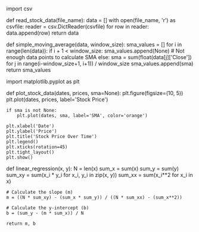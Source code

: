 import csv

def read_stock_data(file_name):
    data = []
    with open(file_name, 'r') as csvfile:
        reader = csv.DictReader(csvfile)
        for row in reader:
            data.append(row)
    return data

def simple_moving_average(data, window_size):
    sma_values = []
    for i in range(len(data)):
        if i + 1 < window_size:
            sma_values.append(None)  # Not enough data points to calculate SMA
        else:
            sma = sum(float(data[j]['Close']) for j in range(i-window_size+1, i+1)) / window_size
            sma_values.append(sma)
    return sma_values

import matplotlib.pyplot as plt

def plot_stock_data(dates, prices, sma=None):
    plt.figure(figsize=(10, 5))
    plt.plot(dates, prices, label='Stock Price')
    
    if sma is not None:
        plt.plot(dates, sma, label='SMA', color='orange')
    
    plt.xlabel('Date')
    plt.ylabel('Price')
    plt.title('Stock Price Over Time')
    plt.legend()
    plt.xticks(rotation=45)
    plt.tight_layout()
    plt.show()
def linear_regression(x, y):
    N = len(x)
    sum_x = sum(x)
    sum_y = sum(y)
    sum_xy = sum(x_i * y_i for x_i, y_i in zip(x, y))
    sum_xx = sum(x_i**2 for x_i in x)
    
    # Calculate the slope (m)
    m = ((N * sum_xy) - (sum_x * sum_y)) / ((N * sum_xx) - (sum_x**2))
    
    # Calculate the y-intercept (b)
    b = (sum_y - (m * sum_x)) / N
    
    return m, b
